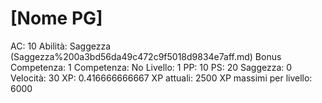 # [Nome PG]

AC: 10
Abilità: Saggezza (Saggezza%200a3bd56da49c472c9f5018d9834e7aff.md)
Bonus Competenza: 1
Competenza: No
Livello: 1
PP: 10
PS: 20
Saggezza: 0
Velocità: 30
XP: 0.416666666667
XP attuali: 2500
XP massimi per livello: 6000